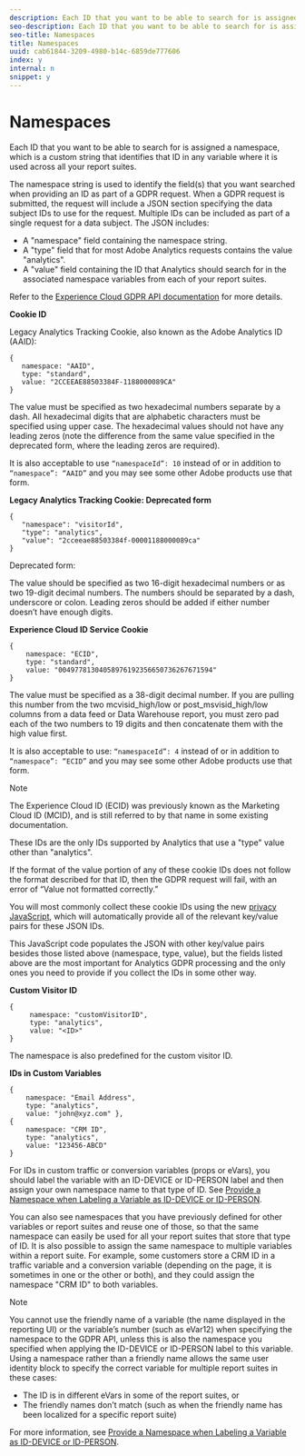 ```yaml
---
description: Each ID that you want to be able to search for is assigned a namespace, which is a custom string that identifies that ID in any variable where it is used across all your report suites.
seo-description: Each ID that you want to be able to search for is assigned a namespace, which is a custom string that identifies that ID in any variable where it is used across all your report suites.
seo-title: Namespaces
title: Namespaces
uuid: cab61844-3209-4980-b14c-6859de777606
index: y
internal: n
snippet: y
---
```


# Namespaces

Each ID that you want to be able to search for is assigned a namespace, which is a custom string that identifies that ID in any variable where it is used across all your report suites.

The namespace string is used to identify the field(s) that you want searched when providing an ID as part of a GDPR request. When a GDPR request is submitted, the request will include a JSON section specifying the data subject IDs to use for the request. Multiple IDs can be included as part of a single request for a data subject. The JSON includes:

* A "namespace" field containing the namespace string. 
* A "type" field that for most Adobe Analytics requests contains the value "analytics". 
* A "value" field containing the ID that Analytics should search for in the associated namespace variables from each of your report suites.

Refer to the [Experience Cloud GDPR API documentation](https://www.adobe.io/apis/cloudplatform/gdpr/docs/alldocs.html#!api-specification/markdown/narrative/gdpr/use-cases/gdpr-api-overview.md) for more details. 

<!-- Meike, I converted this table to headings and text to fix a validation error. -Bob -->

**Cookie ID**

Legacy Analytics Tracking Cookie, also known as the Adobe Analytics ID (AAID):

```
{
   namespace: "AAID",
   type: "standard",
   value: "2CCEEAE88503384F-1188000089CA"
}
```

The value must be specified as two hexadecimal numbers separate by a dash. All hexadecimal digits that are alphabetic characters must be specified using upper case. The hexadecimal values should not have any leading zeros (note the difference from the same value specified in the deprecated form, where the leading zeros are required).

It is also acceptable to use `“namespaceId”: 10` instead of or in addition to `“namespace”: “AAID”` and you may see some other Adobe products use that form.

**Legacy Analytics Tracking Cookie: Deprecated form**

```
{
   "namespace": "visitorId",
   "type": "analytics",
   "value": "2cceeae88503384f-00001188000089ca"
}
```

Deprecated form:

The value should be specified as two 16-digit hexadecimal numbers or as two 19-digit decimal numbers. The numbers should be separated by a dash, underscore or colon. Leading zeros should be added if either number doesn’t have enough digits.

**Experience Cloud ID Service Cookie**

```
{
    namespace: "ECID",
    type: "standard",
    value: "00497781304058976192356650736267671594"
}
```

The value must be specified as a 38-digit decimal number. If you are pulling this number from the two mcvisid\_high/low or post\_msvisid\_high/low columns from a data feed or Data Warehouse report, you must zero pad each of the two numbers to 19 digits and then concatenate them with the high value first.

It is also acceptable to use: `“namespaceId”: 4` instead of or in addition to `“namespace”: “ECID”` and you may see some other Adobe products use that form.

>[!NOTE]
>
>The Experience Cloud ID (ECID) was previously known as the Marketing Cloud ID (MCID), and is still referred to by that name in some existing documentation.
>
>These IDs are the only IDs supported by Analytics that use a "type" value other than "analytics".

If the format of the value portion of any of these cookie IDs does not follow the format described for that ID, then the GDPR request will fail, with an error of “Value not formatted correctly.”

You will most commonly collect these cookie IDs using the new [privacy JavaScript](https://www.adobe.io/apis/cloudplatform/gdpr/services/allservices.htm), which will automatically provide all of the relevant key/value pairs for these JSON IDs.

This JavaScript code populates the JSON with other key/value pairs besides those listed above (namespace, type, value), but the fields listed above are the most important for Analytics GDPR processing and the only ones you need to provide if you collect the IDs in some other way.

**Custom Visitor ID**

```
{
     namespace: "customVisitorID",
     type: "analytics",
     value: "<ID>"
}
```

The namespace is also predefined for the custom visitor ID.

**IDs in Custom Variables**

```
{
    namespace: "Email Address",
    type: "analytics", 
    value: "john@xyz.com" }, 
{
    namespace: "CRM ID", 
    type: "analytics", 
    value: "123456-ABCD" 
}
```

For IDs in custom traffic or conversion variables (props or eVars), you should label the variable with an ID-DEVICE or ID-PERSON label and then assign your own namespace name to that type of ID. See [Provide a Namespace when Labeling a Variable as ID-DEVICE or ID-PERSON](../../admin/c-data-governance/gdpr-labels.md#section_F0A47AF8DA384A26BD56032D0ABFD2D7).

You can also see namespaces that you have previously defined for other variables or report suites and reuse one of those, so that the same namespace can easily be used for all your report suites that store that type of ID. It is also possible to assign the same namespace to multiple variables within a report suite. For example, some customers store a CRM ID in a traffic variable and a conversion variable (depending on the page, it is sometimes in one or the other or both), and they could assign the namespace "CRM ID" to both variables.

>[!NOTE]
>
>You cannot use the friendly name of a variable (the name displayed in the reporting UI) or the variable’s number (such as eVar12) when specifying the namespace to the GDPR API, unless this is also the namespace you specified when applying the ID-DEVICE or ID-PERSON label to this variable. Using a namespace rather than a friendly name allows the same user identity block to specify the correct variable for multiple report suites in these cases:

*   The ID is in different eVars in some of the report suites, or
*   The friendly names don’t match (such as when the friendly name has been localized for a specific report suite)

For more information, see [Provide a Namespace when Labeling a Variable as ID-DEVICE or ID-PERSON](../../admin/c-data-governance/gdpr-labels.md#section_F0A47AF8DA384A26BD56032D0ABFD2D7). 
